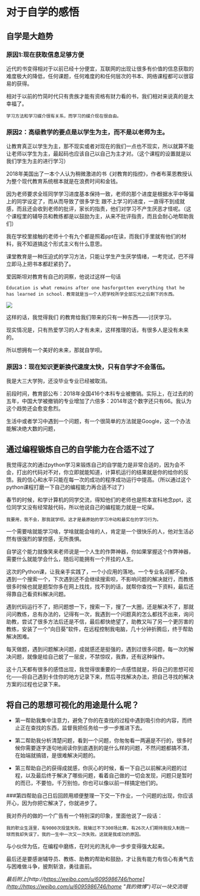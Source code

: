 #  对于自学的感悟  #

## 自学是大趋势 ##

### 原因1:现在获取信息足够方便 ###

近代的书变得相对于以前已经十分便宜，互联网的出现让很多有价值的信息获取的难度极大的降低，任何课题，任何难度的和任何层次的书本、网络课程都可以很容易的获得。

相对于以前的竹简时代只有贵族才能有资格有财力看的书，我们相对来说真的是太幸福了。

`学习方法和学习媒介很有关系，而学习的媒介现在很自由。`

### 原因2：高级教学的要点是以学生为主，而不是以老师为主。 ###

让教育真正以学生为主，那不现实或者对现在的我们一点也不现实，所以就算不能让老师以学生为主，最起码也应该自己以自己为主才对。（这个课程的设置就是以我们学生为主的进行学习）

2018年美国出了一本个人认为稍微激进的书《对教育的指控》，作者布莱恩教授认为整个现代教育系统根本就是在浪费时间和金钱。

因为老师要求全班同学学习进度基本保持一致，老师的那个进度是根据水平中等偏上的同学设定了，而从而导致了很多学生 跟不上学习的进度，一直得不到成就感，而且还会收到老师的批评，家长的指责，他们对学习不产生厌恶才怪呢。（这个课程里的辅导员和教练都是以鼓励为主，从来不批评指责，而且会耐心地帮助我们）

我在学校里接触的老师十个有九个都是照着ppt在读，而我们手里就有他们的材料，我不知道搞这个形式主义有什么意思。

课堂教育是一种压迫式的学习方法，只能让学生产生厌学情绪，一考完试，巴不得立即马上把书本都赶紧扔了。

爱因斯坦对教育有自己的洞察，他说过这样一句话

`Education is what remains after one hasforgotten everything that he has learned in school.`
`教育就是当一个人把学校所学全部忘光之后剩下的东西。`

![](http://https://image.baidu.com/search/detail?ct=503316480&z=0&ipn=d&word=%E7%88%B1%E5%9B%A0%E6%96%AF%E5%9D%A6&step_word=&hs=0&pn=4&spn=0&di=144468256460&pi=0&rn=1&tn=baiduimagedetail&is=0%2C0&istype=2&ie=utf-8&oe=utf-8&in=&cl=2&lm=-1&st=-1&cs=1028190695%2C909005279&os=3277096559%2C1835734901&simid=3454952962%2C455004987&adpicid=0&lpn=0&ln=1856&fr=&fmq=1557823173047_R&fm=result&ic=&s=undefined&hd=&latest=&copyright=&se=&sme=&tab=0&width=&height=&face=undefined&ist=&jit=&cg=&bdtype=0&oriquery=&objurl=http%3A%2F%2Fpic.90sjimg.com%2Fdesign%2F01%2F42%2F67%2F84%2F596598d984c1b.png!%2Ffwfh%2F804x819%2Fquality%2F90%2Funsharp%2Ftrue%2Fcompress%2Ftrue&fromurl=ippr_z2C%24qAzdH3FAzdH3Flafij3t_z%26e3Bv54AzdH3Ff7vwtAzdH3F8nclanb0_z%26e3Bip4s&gsm=0&rpstart=0&rpnum=0&islist=&querylist=&force=undefined)

这样的话，我觉得我们 的教育给我们带来的只有一种东西——讨厌学习。

现实情况是，只有热爱学习的人才有未来，这样推理的话，有很多人是没有未来的。

所以想拥有一个美好的未来，那就自学呗。

### 原因3：现在知识更新换代速度太快，只有自学才不会落伍。 ###

我是大三大学狗，还没毕业专业已经被取消。

前段时间，教育部公布：2018年全国416个本科专业被撤销。实际上，在过去的的五年，中国大学被撤销的专业增加了六倍多：2014年这个数字还只有66。我认为这个趋势还会愈变愈烈。

生活中或者学习中遇到一个问题，有一个很简单的方法就是Google，这一个办法能解决绝大数的问题，

## 通过编程锻炼自己的自学能力在合适不过了 ##

我觉得这次的通过python学习来锻炼自己的自学能力是非常合适的，因为会不会，打出的代码对不对，你立即就能知道，计算机运行的结果就是你的给你的反馈。我的信心和水平只能在每一次的成功的程序成功运行中提高。（所以通过这个python课程打磨一下自己的编程能力再合适不过了）

春节的时候，和学计算机的同学交流，得知他们的老师也是照本宣科地念ppt，这位同学又没有经常敲代码，所以他说自己的编程能力就是一坨屎。

`我要用，我不会，那我就学呗。这才是最原始的学习冲动和最实在的学习行为。`

一个需要啥就能学习啥，学啥就能会啥的人，肯定是一个很快乐的人，他对生活必然有很强烈的掌控感，无所畏惧。

自学这个能力就像笑来老师说是一个人生的作弊神器，你如果掌握这个作弊神器，需要什么就能学会什么，随后可能拥有一个开挂的人生。

这次的Python课，让我亲手实践了，一个小应用的落地。一个专业名词都不会，遇到一个搜索一个，下次遇到还不会继续搜索呗，不影响问题的解决就行，而教练很多时候也就是题型你多在网上找找，找不到的话，就帮你查找一下资料，最后还得靠自己看资料解决问题。

遇到代码运行不了，把问题想一下，搜索一下，搜了一大圈，还是解决不了，那就问问教练，总有办法的，记得有一次，我遇到一个问题真的怎么都找不出来，询问助教，尝试了很多方法后还是不信，最后都快绝望了，助教又叫了另一个更厉害的教练，安装了一个“向日葵”软件，在远程控制我电脑，几十分钟折腾后，终于帮助解决困难。

每天做题，遇到问题解决问题，成就感还是挺强的，遇到过很多问题，每一次的解决问题，就像是给自己蜕了一层皮，不禁惊叹，我靠，还有这种操作。

这十几天都有很多的感悟出现，我觉得很重要的一点感悟就是，将自己的思想可视化——将自己遇到卡住你的地方记录下来，然后寻找解决办法，把自己寻找的解决方案的过程也记录下来。

## 将自己的思想可视化的用途是什么呢？ ##



- 第一帮助我集中注意力，避免了你的在查找的过程中遇到吸引你的内容，而终止正在查找的东西，监督我把任务给一步一步推进下去。



- 第二帮助我分析清楚问题，看到一个问题，你匆匆看一两遍是不行的，很多时候你需要逐字逐句地阅读你到底遇到的是什么样的问题，不然问题都搞不清，在始端就搞错，是很难解决问题的。



- 第三帮助自己的获得成就感，你灰心的时候，看一下自己以前解决问题的过程，以及最后终于解决了哪些问题，看着自己做的一切会发现，问题只是暂时的而已，不要怕，千万别怕，你也可以像以前一样搞定他们的。

###第四帮助自己日后回顾用顺便整理一下交一下作业，一个问题的出现，你应该开心，因为你把它解决了，你就进步了。

我对乔丹的做的一个广告有一个特别深的印象，里面他说了一段话：

`我的职业生涯里，有9000次投篮失败。我输过不下300场比赛，有26次人们期待我投入制胜一球而我却失误了。我的一生中一次又一次失败。这就是我成功的原因。`

与小伙伴为伍，在编程中磨练，在时光的洗礼中一步步变得强大起来。

最后还是要感谢辅导员、教练、助教的帮助和鼓励，才让我有能力有信心有勇气去与困难做斗争，披荆斩浪，勇往直前。

*最后附上[http://https://weibo.com/u/6095986746/home](http://https://weibo.com/u/6095986746/home "我的微博")可以一块交流哦*










